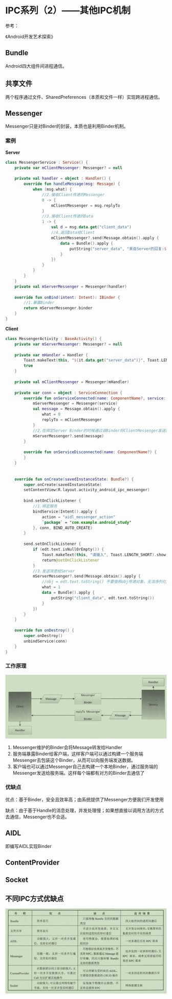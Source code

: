# IPC系列（2）——其他IPC机制

参考：

《Android开发艺术探索》

## Bundle

Android四大组件间进程通信。

## 共享文件

两个程序通过文件、SharedPreferences（本质和文件一样）实现跨进程通信。

## Messenger

Messenger只是对Binder的封装，本质也是利用Binder机制。

### 案例

**Server**

```kotlin
class MessengerService : Service() {
    private var mClientMessenger: Messenger? = null

    private val handler = object : Handler() {
        override fun handleMessage(msg: Message) {
            when (msg.what) {
                //2.接收Client传递的Messenger
                0 -> {
                    mClientMessenger = msg.replyTo
                }
                //3.接收Client传递的Data
                1 -> {
                    val d = msg.data.get("client_data")
                    //4.返回Data给Client
                    mClientMessenger?.send(Message.obtain().apply {
                        data = Bundle().apply {
                            putString("server_data", "来自Server的回复:${d}")
                        }
                    })
                }
            }
        }
    }
    private val mServerMessenger = Messenger(handler)

    override fun onBind(intent: Intent): IBinder {
        //1.暴露Binder
        return mServerMessenger.binder
    }
}
```

**Client**

```kotlin
class MessengerActivity : BaseActivity() {
    private var mServerMessenger: Messenger? = null

    private var mHandler = Handler {
        Toast.makeText(this, "${it.data.get("server_data")}", Toast.LENGTH_SHORT).show()
        true
    }

    private val mClientMessenger = Messenger(mHandler)

    private var conn = object : ServiceConnection {
        override fun onServiceConnected(name: ComponentName?, service: IBinder?) {
            mServerMessenger = Messenger(service)
            val message = Message.obtain().apply {
                what = 0
                replyTo = mClientMessenger
            }
            //2.在绑定Server Binder的时候通过该Binder将ClientMessenger发送给Server
            mServerMessenger?.send(message)
        }

        override fun onServiceDisconnected(name: ComponentName?) {
        }
    }


    override fun onCreate(savedInstanceState: Bundle?) {
        super.onCreate(savedInstanceState)
        setContentView(R.layout.activity_android_ipc_messenger)

        bind.setOnClickListener {
            //1.绑定服务
            bindService(Intent().apply {
                action = "aidl_messenger_action"
                `package` = "com.example.android_study"
            }, conn, BIND_AUTO_CREATE)
        }

        send.setOnClickListener {
            if (edt.text.isNullOrEmpty()) {
                Toast.makeText(this, "请输入", Toast.LENGTH_SHORT).show()
                return@setOnClickListener
            }
            //3.发送消息给Server
            mServerMessenger?.send(Message.obtain().apply {
                //obj = edt.text.toString() 不要使用obj传递对象，无法序列化
                what = 1
                data = Bundle().apply {
                    putString("client_data", edt.text.toString())
                }
            })
        }
    }

    override fun onDestroy() {
        super.onDestroy()
        unbindService(conn)
    }
}
```

### 工作原理

![image-20210528134647722](pic\image-20210528134647722.png)

1. Messenger维护的Binder会将Message转发给Handler
2. 服务端暴露Binder给客户端，这样客户端可以通过构建一个服务端Messenger去包装这个Binder，从而可以向服务端发送数据。
3. 客户端也可以通过Messenger自己去构建一个本地Binder，通过服务端的Messenger发送给服务端。这样每个端都有对方的Binder去通信了

### 优缺点

优点：基于Binder，安全且效率高；由系统提供了Messenger方便我们开发使用

缺点：由于基于Handle的消息处理，并发处理慢；如果想直接以调用方法的方式去通信，Messenger也不合适。

## AIDL

即编写AIDL实现Binder

## ContentProvider

## Socket

## 不同IPC方式优缺点

<img src="pic\image-20210528145206538.png" alt="image-20210528145206538" style="zoom:80%;" />

